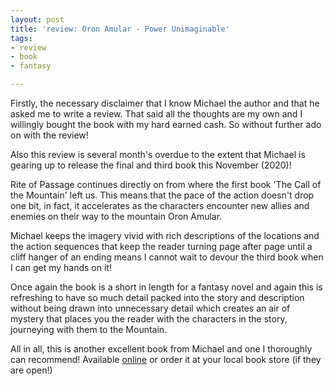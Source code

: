 ```yaml
---
layout: post
title: 'review: Oron Amular - Power Unimaginable'
tags:
- review
- book
- fantasy

---
```

Firstly, the necessary disclaimer that I know Michael the author and that he asked me to write a review. That said all the thoughts are my own and I willingly bought the book with my hard earned cash. So without further ado on with the review!

Also this review is several month's overdue to the extent that Michael is gearing up to release the final and third book this November (2020)!

Rite of Passage continues directly on from where the first book 'The Call of the Mountain' left us. This means that the pace of the action doesn't drop one bit, in fact, it accelerates as the characters encounter new allies and enemies on their way to the mountain Oron Amular. 

Michael keeps the imagery vivid with rich descriptions of the locations and the action sequences that keep the reader turning page after page until a cliff hanger of an ending means I cannot wait to devour the third book when I can get my hands on it!

Once again the book is a short in length for a fantasy novel and again this is refreshing to have so much detail packed into the story and description without being drawn into unnecessary detail which creates an air of mystery that places you the reader with the characters in the story, journeying with them to the Mountain.

All in all, this is another excellent book from Michael and one I thoroughly can recommend! Available [online]() or order it at your local book store (if they are open!)